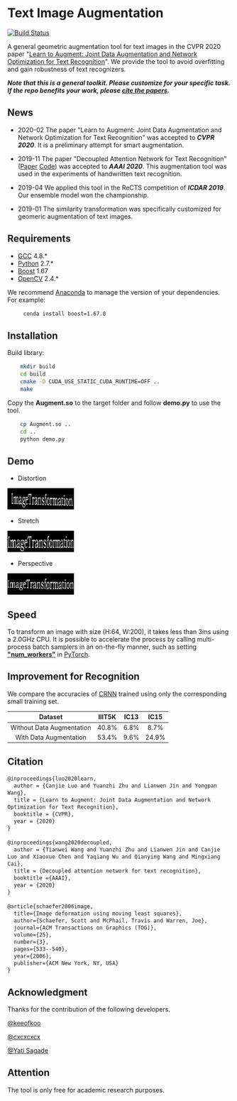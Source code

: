 # Text Image Augmentation

[![Build Status](https://travis-ci.org/Canjie-Luo/Text-Image-Augmentation.svg?branch=master)](https://travis-ci.org/Canjie-Luo/Text-Image-Augmentation)

A general geometric augmentation tool for text images in the CVPR 2020 paper "[Learn to Augment: Joint Data Augmentation and Network Optimization for Text Recognition](https://arxiv.org/abs/2003.06606)". We provide the tool to avoid overfitting and gain robustness of text recognizers. 

***Note that this is a general toolkit. Please customize for your specific task. If the repo benefits your work, please [cite the papers](https://github.com/Canjie-Luo/Text-Image-Augmentation#citation).***

## News
- 2020-02 The paper "Learn to Augment: Joint Data Augmentation and Network Optimization for Text Recognition" was accepted to ***CVPR 2020***. It is a preliminary attempt for smart augmentation. 

- 2019-11 The paper "Decoupled Attention Network for Text Recognition" ([Paper](https://arxiv.org/abs/1912.10205) [Code](https://github.com/Wang-Tianwei/Decoupled-attention-network)) was accepted to ***AAAI 2020***. This augmentation tool was used in the experiments of handwritten text recognition.

- 2019-04 We applied this tool in the ReCTS competition of ***ICDAR 2019***. Our ensemble model won the championship.

- 2019-01 The similarity transformation was specifically customized for geomeric augmentation of text images. 

## Requirements

- [GCC](https://gcc.gnu.org/gcc-4.8/) 4.8.*
- [Python](https://www.python.org/) 2.7.*
- [Boost](https://www.boost.org/) 1.67
- [OpenCV](https://opencv.org/) 2.4.*

We recommend [Anaconda](https://www.anaconda.com/) to manage the version of your dependencies. For example:

```bash
     conda install boost=1.67.0
```

## Installation
Build library:

```bash
    mkdir build
    cd build
    cmake -D CUDA_USE_STATIC_CUDA_RUNTIME=OFF ..
    make
```

Copy the **Augment.so** to the target folder and follow **demo.py** to use the tool.

```bash
    cp Augment.so ..
    cd ..
    python demo.py
```

## Demo

- Distortion

![](pic/gif_Distort.gif) 

- Stretch

![](pic/gif_Stretch.gif)

- Perspective

![](pic/gif_Perspective.gif)

## Speed

To transform an image with size (H:64, W:200), it takes less than 3ms using a 2.0GHz CPU. It is possible to accelerate the process by calling multi-process batch samplers in an on-the-fly manner, such as setting [**\"num_workers\"**](https://pytorch.org/docs/0.3.1/data.html?highlight=dataset#torch.utils.data.DataLoader) in [PyTorch](https://pytorch.org/docs/0.3.1/data.html?highlight=dataset#torch.utils.data.DataLoader).

## Improvement for Recognition

We compare the accuracies of [CRNN](https://github.com/meijieru/crnn.pytorch) trained using only the corresponding small training set.

| <center>Dataset</center> | <center>IIIT5K</center> | <center>IC13</center> | <center>IC15</center> |
| :---: | :---: | :---: | :---:|
| Without Data Augmentation | <center>40.8%</center> | <center>6.8%</center> | <center>8.7%</center> |
| <center>With Data Augmentation</center> | <center>53.4%</center> | <center>9.6%</center> | <center>24.9%</center> | 


## Citation

```
@inproceedings{luo2020learn,
  author = {Canjie Luo and Yuanzhi Zhu and Lianwen Jin and Yongpan Wang},
  title = {Learn to Augment: Joint Data Augmentation and Network Optimization for Text Recognition},
  booktitle = {CVPR},
  year = {2020}
}

@inproceedings{wang2020decoupled,
  author = {Tianwei Wang and Yuanzhi Zhu and Lianwen Jin and Canjie Luo and Xiaoxue Chen and Yaqiang Wu and Qianying Wang and Mingxiang Cai}, 
  title = {Decoupled attention network for text recognition}, 
  booktitle ={AAAI}, 
  year = {2020}
}

@article{schaefer2006image,
  title={Image deformation using moving least squares},
  author={Schaefer, Scott and McPhail, Travis and Warren, Joe},
  journal={ACM Transactions on Graphics (TOG)},
  volume={25},
  number={3},
  pages={533--540},
  year={2006},
  publisher={ACM New York, NY, USA}
}
```

## Acknowledgment

Thanks for the contribution of the following developers.

[@keeofkoo](https://github.com/keeofkoo)

[@cxcxcxcx](https://github.com/cxcxcxcx)

[@Yati Sagade](https://github.com/yati-sagade) 
## Attention
The tool is only free for academic research purposes.
